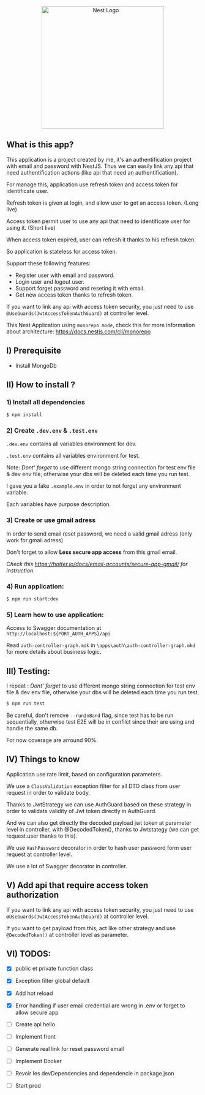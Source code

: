 <p align="center">
  <a href="http://nestjs.com/" target="blank"><img src="https://nestjs.com/img/logo_text.svg" width="320" alt="Nest Logo" /></a>
</p>

## What is this app?

This application is a project created by me, it's an authentification project with email and password with NestJS. Thus we can easily link any api that need authentification actions (like api that need an authentification).

For manage this, application use refresh token and access token for identificate user.

Refresh token is given at login, and allow user to get an access token. (Long live)

Access token permit user to use any api that need to identificate user for using it. (Short live)

When access token expired, user can refresh it thanks to his refresh token.

So application is stateless for access token.

Support these following features: 

- Register user with email and password.
- Login user and logout user.
- Support forget password and reseting it with email.
- Get new access token thanks to refresh token.

If you want to link any api with access token security, you just need to use `@UseGuards(JwtAccessTokenAuthGuard)` at controller level.

This Nest Application using `monorepo mode`, check this for more information about architecture: https://docs.nestjs.com/cli/monorepo

## I) Prerequisite

- Install MongoDb

## II) How to install ?

### 1) Install all dependencies

```bash
$ npm install
```

### 2) Create `.dev.env` & `.test.env`

`.dev.env` contains all variables environment for dev.

`.test.env` contains all variables environment for test.

Note: 
*Dont' forget* to use different mongo string connection for test env file & dev env file, otherwise your dbs will be deleted each time you run test.

I gave you a fake `.example.env` in order to not forget any environment variable.

Each variables have purpose description.

### 3) Create or use gmail adress

In order to send email reset password, we need a valid gmail adress (only work for gmail adress)

Don't forget to allow  **Less secure app access** from this gmail email.

_Check this https://hotter.io/docs/email-accounts/secure-app-gmail/ for instruction._


### 4) Run application:

```bash
$ npm run start:dev
```

### 5) Learn how to use application:

Access to Swagger documentation at `http://localhost:${PORT_AUTH_APPS}/api`

Read `auth-controller-graph.mdk` in `\apps\auth\auth-controller-graph.mkd` for more details about business logic.


## III) Testing:

I repeat :
*Dont' forget* to use different mongo string connection for test env file & dev env file, otherwise your dbs will be deleted each time you run test.

```bash
$ npm run test
```

Be careful, don't remove `--runInBand` flag, since test has to be run sequentially, otherwise test E2E will be in confilct since their are using and handle the same db.

For now coverage are arround 90%.

## IV) Things to know

Application use rate limit, based on configuration parameters.

We use a `ClassValidation` exception filter for all DTO class from user request in order to validate body.

Thanks to JwtStrategy we can use AuthGuard based on these strategy in order to validate validity of Jwt token directly in AuthGuard.

And we can also get directly the decoded payload jwt token at parameter level in controller, with @DecodedToken(), thanks to Jwtstategy (we can get request.user thanks to this).

We use `HashPassword` decorator in order to hash user password form user request at controller level.

We use a lot of Swagger decorator in controller.

## V) Add api that require access token authorization

If you want to link any api with access token security, you just need to use `@UseGuards(JwtAccessTokenAuthGuard)` at controller level.

If you want to get payload from this, act like other strategy and use `@DecodedToken()` at controller level as parameter.

## VI) TODOS:

- [x] public et private function class
- [x] Exception filter global default
- [x] Add hot reload
- [x] Error handling if user email credential are wrong in .env or forget to allow secure app 

- [ ] Create api hello
- [ ] Implement front
- [ ] Generate real link for reset password email
- [ ] Implement Docker
- [ ] Revoir les devDependencies and dependencie in package.json
- [ ] Start prod

<!-- Pour la V1 do below>
<!-- - [ ] Handle mongo db error -->
<!-- - [ ] Validation document mongo // Note essential since all save are based on DTO class and validate at controller level-->
<!-- Next feature => create role systeme -->
<!-- Next feature => add path to change roles of user -->
<!-- [ ] Next feature => create route for user ban (don't forget to check if user is banned in some route) and invalid all refresh token for email user, if you want to do that, need to add role system before ! and add route for ban user in another controller -->

